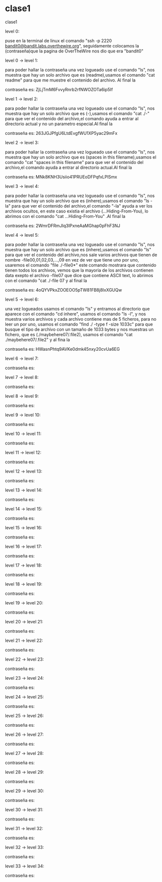 # clase1
clase1

level 0:

puse en la terminal de linux el comando "ssh -p 2220 bandit0@bandit.labs.overthewire.org", seguidamente colocamos la (contraseña)que la pagina de OverTheWire nos dio que era "bandit0"

level 0 → level 1:

para poder hallar la contraseña una vez logueado use el comando "ls", nos muestra que hay un solo archivo que es (readme),usamos el comando "cat readme" para que me muestre el contenido del archivo.
Al final la

contraseña es: ZjLjTmM6FvvyRnrb2rfNWOZOTa6ip5If

level 1 → level 2:

para poder hallar la contraseña una vez logueado use el comando "ls", nos muestra que hay un solo archivo que es (-),usamos el comando "cat ./-" para que ver el contenido del archivo,el comando ayuda a entrar al directorio actual
y no un parametro especial.Al final la 

contraseña es: 263JGJPfgU6LtdEvgfWU1XP5yac29mFx

level 2 → level 3:

para poder hallar la contraseña una vez logueado use el comando "ls", nos muestra que hay un solo archivo que es (spaces in this filename),usamos el comando "cat "spaces in this filename" para que ver el contenido del archivo,el comando ayuda a entrar al directorio actual.Al final la 

contraseña es: MNk8KNH3Usiio41PRUEoDFPqfxLPlSmx

level 3 → level 4:

para poder hallar la contraseña una vez logueado use el comando "ls", nos muestra que hay un solo archivo que es (inhere),usamos el comando "ls -la" para que ver el contenido del archivo,el comando "-la" ayuda a ver los archivos ocultos, en este caso existia el archivo (...Hiding-From-You), lo abrimos con el comando "cat ...Hiding-From-You" .Al final la

contraseña es: 2WmrDFRmJIq3IPxneAaMGhap0pFhF3NJ
 
level 4 → level 5:

para poder hallar la contraseña una vez logueado use el comando "ls", nos muestra que hay un solo archivo que es (inhere),usamos el comando "ls" para que ver el contenido del archivo,nos sale varios archivos que tienen de nombre -file00,01,02,03,...,09 en vez de ver que tiene uno por uno, usaremos el comando "file ./-file0*" este comando mostrara que contenido tienen todos los archivos, vemos que la mayoria de los archivos contienen data exepto el archivo -file07 que dice que contiene ASCII text, lo abrimos con el comando "cat ./-file 07 y al final la

contraseña es: 4oQYVPkxZOOEOO5pTW81FB8j8lxXGUQw

level 5 → level 6:

una vez logueados usamos el comando "ls" y entramos al directorio que aparece con el comando "cd inhere", usamos el comando "ls -l", y nos muestra varios archivos y cada archivo contiene mas de 5 ficheros, para no leer un por uno, usamos el comando "find ./ -type f -size 1033c" para que busque el tipo de archivo con un tamaño de 1033 bytes y nos muestras un fichero, que es (./maybehere07/.file2), usamos el comando "cat ./maybehere07/.file2" y al fina la 
 
contraseña es: HWasnPhtq9AVKe0dmk45nxy20cvUa6EG
 
level 6 → level 7:


contraseña es: 
 
level 7 → level 8:


contraseña es: 
 
level 8 → level 9:


contraseña es: 
 
level 9 → level 10:


contraseña es: 
 
level 10 → level 11:


contraseña es: 
 
level 11 → level 12:


contraseña es: 
 
level 12 → level 13:


contraseña es: 
 
level 13 → level 14:


contraseña es: 
 
level 14 → level 15:


contraseña es: 
 
level 15 → level 16:


contraseña es: 
 
level 16 → level 17:


contraseña es: 
 
level 17 → level 18:


contraseña es: 
 
level 18 → level 19:


contraseña es: 
 
level 19 → level 20:


contraseña es: 
 
level 20 → level 21:


contraseña es: 
 
level 21 → level 22:


contraseña es: 
 
level 22 → level 23:


contraseña es: 
 
level 23 → level 24:


contraseña es: 
 
level 24 → level 25:


contraseña es: 
 
level 25 → level 26:


contraseña es: 
 
level 26 → level 27:


contraseña es: 
 
level 27 → level 28:


contraseña es: 
 
level 28 → level 29:


contraseña es: 
 
level 29 → level 30:


contraseña es: 
 
level 30 → level 31:


contraseña es: 
 
level 31 → level 32:


contraseña es: 
 
level 32 → level 33:


contraseña es: 
 
level 33 → level 34:


contraseña es: 
 


